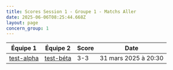 ```yaml
---
title: Scores Session 1 - Groupe 1 - Matchs Aller
date: 2025-06-06T08:25:44.668Z
layout: page
concern_group: 1
---
```




| Équipe 1 | Équipe 2 | Score | Date |
|----------|----------|-------|------|
| [test-alpha](/teams/test-alpha) | [test-béta](/teams/test-béta) | 3-3 | 31 mars 2025 à 20:30 |
